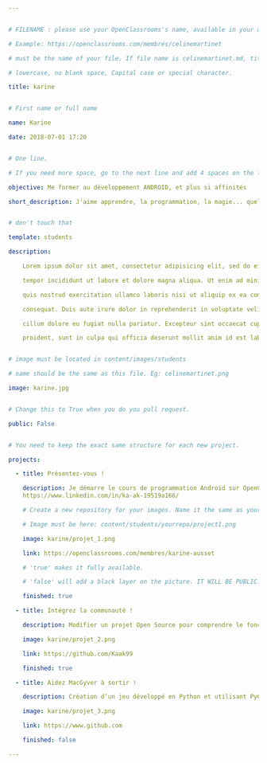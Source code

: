 ```yaml
---


# FILENAME : please use your OpenClassrooms's name, available in your url.

# Example: https://openclassrooms.com/membres/celinemartinet

# must be the name of your file. If file name is celinemartinet.md, title is celinemartinet.

# lowercase, no blank space, Capital case or special character.

title: karine


# First name or full name

name: Karine

date: 2018-07-01 17:20


# One line.

# If you need more space, go to the next line and add 4 spaces on the left, as in 'description'.

objective: Me former au développement ANDROID, et plus si affinités

short_description: J'aime apprendre, la programmation, la magie... quelques idées de programme ANDROID dans ce domaine.


# don't touch that

template: students

description:

    Lorem ipsum dolor sit amet, consectetur adipisicing elit, sed do eiusmod

    tempor incididunt ut labore et dolore magna aliqua. Ut enim ad minim veniam,

    quis nostrud exercitation ullamco laboris nisi ut aliquip ex ea commodo

    consequat. Duis aute irure dolor in reprehenderit in voluptate velit esse

    cillum dolore eu fugiat nulla pariatur. Excepteur sint occaecat cupidatat non

    proident, sunt in culpa qui officia deserunt mollit anim id est laborum.


# image must be located in content/images/students

# name should be the same as this file. Eg: celinemartinet.png

image: karine.jpg


# Change this to True when you do you pull request.

public: False


# You need to keep the exact same structure for each new project.

projects:

  - title: Présentez-vous !

    description: Je démarre le cours de programmation Android sur OpenClassrooms depuis peu. Android, me voila !
	https://www.linkedin.com/in/ka-ak-19519a166/

    # Create a new repository for your images. Name it the same as your nickname and profile picture.

    # Image must be here: content/students/yourrepo/project1.png

    image: karine/projet_1.png

    link: https://openclassrooms.com/membres/karine-ausset

    # 'true' makes it fully available.

    # 'false' will add a black layer on the picture. IT WILL BE PUBLIC!

    finished: true

  - title: Intégrez la communauté !

    description: Modifier un projet Open Source pour comprendre le fonctionnement de Git, Github et pull requests. 

    image: karine/projet_2.png

    link: https://github.com/Kaak99

    finished: true

  - title: Aidez MacGyver à sortir !

    description: Création d’un jeu développé en Python et utilisant PyGame.

    image: karine/projet_3.png

    link: https://www.github.com

    finished: false

---
```

